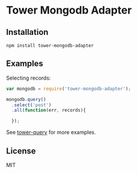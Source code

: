 # Tower Mongodb Adapter

## Installation

```
npm install tower-mongodb-adapter
```

## Examples

Selecting records:

```js
var mongodb = require('tower-mongodb-adapter');

mongodb.query()
  .select('post')
  .all(function(err, records){

  });
```

See [tower-query](https://github.com/tower/query) for more examples.

## License

MIT